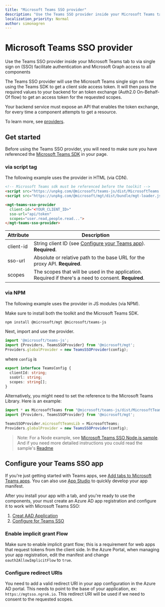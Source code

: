 ```yaml
---
title: "Microsoft Teams SSO provider"
description: "Use the Teams SSO provider inside your Microsoft Teams tab to via single sign on (SSO) facilitate authentication and Microsoft Graph access to all components."
localization_priority: Normal
author: simonagren
---
```


# Microsoft Teams SSO provider

Use the Teams SSO provider inside your Microsoft Teams tab to via single sign on (SSO) facilitate authentication and Microsoft Graph access to all components

The Teams SSO provider will use the Microsoft Teams single sign on flow using the Teams SDK to get a client side access token. It will then pass the required values to your backend for an token exchange (Auth2.0 On-Behalf-Of flow) to get an access token for the requested scopes.

Your backend service must expose an API that enables the token exchange, for every time a component attempts to get a resource.

To learn more, see [providers](../providers.md).

## Get started

Before using the Teams SSO provider, you will need to make sure you have referenced the [Microsoft Teams SDK](/javascript/api/overview/msteams-client?view=msteams-client-js-latest#using-the-sdk) in your page.

### via script tag
The following example uses the provider in HTML (via CDN).

```html
<!-- Microsoft Teams sdk must be referenced before the toolkit -->
<script src="https://unpkg.com/@microsoft/teams-js/dist/MicrosoftTeams.min.js" crossorigin="anonymous"></script>
<script src="https://unpkg.com/@microsoft/mgt/dist/bundle/mgt-loader.js"></script>

<mgt-teams-sso-provider
  client-id="<YOUR_CLIENT_ID>"
  sso-url="api/token"
  scopes="user.read,people.read...">
</mgt-teams-sso-provider>
```

| Attribute | Description |
| --- | --- |
| client-id   | String client ID (see [Configure your Teams app](#configure-your-teams-app)). **Required**. |
| sso-url  | Absolute or relative path to the base URL for the proxy API. **Required**. |
| scopes  | The scopes that will be used in the application. Required if there's a need to consent. **Required**. |

### via NPM
The following example uses the provider in JS modules (via NPM).

Make sure to install both the toolkit and the Microsoft Teams SDK.

```bash
npm install @microsoft/mgt @microsoft/teams-js
```

Next, import and use the provider.

```ts
import '@microsoft/teams-js';
import {Providers, TeamsSSOProvider} from '@microsoft/mgt';
Providers.globalProvider = new TeamsSSOProvider(config);
```

where `config` is
```ts
export interface TeamsConfig {
  clientId: string;
  ssoUrl: string;
  scopes: string[];
}
```

Alternatively, you might need to set the reference to the Microsoft Teams Library. Here is an example:

```ts
import * as MicrosoftTeams from "@microsoft/teams-js/dist/MicrosoftTeams";
import {Providers, TeamsSSOProvider} from '@microsoft/mgt';

TeamsSSOProvider.microsoftTeamsLib = MicrosoftTeams;
Providers.globalProvider = new TeamsSSOProvider(config);
```

> Note: For a Node example, see [Microsoft Teams SSO Node.js sample](https://github.com/microsoftgraph/microsoft-graph-toolkit/tree/master/samples/teams-sso-node). And if you need more detailed instructions you could read the sample's [Readme](https://github.com/microsoftgraph/microsoft-graph-toolkit/tree/master/samples/teams-sso-node/readme.md)


## Configure your Teams SSO app

If you're just getting started with Teams apps, see [Add tabs to Microsoft Teams apps](/microsoftteams/platform/concepts/tabs/tabs-overview). You can also use [App Studio](/microsoftteams/platform/get-started/get-started-app-studio) to quickly develop your app manifest.

After you install your app with a tab, and you're ready to use the components, your must create an Azure AD app registration and configure it to work with Microsoft Teams SSO:

1. [Creat AAD Application](/microsoftteams/platform/tabs/how-to/authentication/auth-aad-sso#1-create-your-aad-application-in-azure)
2. [Configure for Teams SSO](/microsoftteams/platform/tabs/how-to/authentication/auth-aad-sso#registering-your-app-through-the-azure-active-directory-portal-in-depth)

### Enable implicit grant Flow

Make sure to enable implicit grant flow; this is a requirement for web apps that request tokens from the client side. In the Azure Portal, when managing your app registration, edit the manifest and change `oauth2AllowImplicitFlow` to `true`.

### Configure redirect URIs

You need to add a valid redirect URI  in your app configuration in the Azure AD portal. This needs to point to the base of your application, ex: `https://mgtsso.ngrok.io`. This redirect URI will be used if we need to consent to the requested scopes.